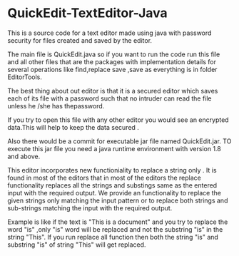 # QuickEdit-TextEditor-Java
This is a source code for a text editor made using java with password security for files created and saved by the editor. 

The main file is QuickEdit.java so if you want to run the code run this file and all other files that are the packages with implementation 
details for several operations like find,replace save ,save as everything is in folder EditorTools.

The best thing about out editor is that it is a secured editor which saves each of its file with a password such that no intruder can read the file unless he /she has thepassword. 

If you try to open this file with any other editor you would see an encrypted data.This will help to keep the data secured .

Also there would be a commit for executable jar file named QuickEdit.jar. TO execute this jar file you need a java runtime environment with version 1.8 and above.

This editor incorporates new functioniality to replace a string only . It is found in most of the editors that in most of the editors the replace functionality replaces all the strings and substings same as the entered input with the required output. We provide an functionality to replace the given strings only matching the input pattern or to replace both strings and sub-strings matching the input with the required output.

Example is like if the text is  "This is a document" and you try to replace the word "is" ,only "is" word will be replaced and not the substring "is" in the string "This". If you run replace all function then both the string "is" and substring "is" of string "This" will get replaced. 

